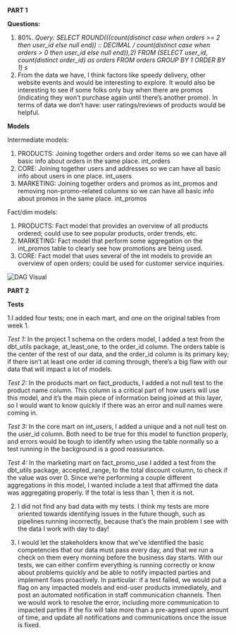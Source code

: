 **PART 1**

**Questions:**
1. 80%. 
    *Query: SELECT ROUND(((count(distinct case when orders >= 2 then user_id else null end)) :: DECIMAL / count(distinct case when orders > 0 then user_id else null     end)),2) FROM (SELECT user_id, count(distinct order_id) as orders FROM orders GROUP BY 1 ORDER BY 1) s*
2. From the data we have, I think factors like speedy delivery, other website events and would be interesting to explore. It would also be interesting to see if some folks only buy when there are promos (indicating they won’t purchase again until there’s another promo). In terms of data we don’t have: user ratings/reviews of products would be helpful.

**Models**

Intermediate models:

1. PRODUCTS: Joining together orders and order items so we can have all basic info about orders in the same place. int_orders
2. CORE: Joining together users and addresses so we can have all basic info about users in one place. int_users
3. MARKETING: Joining together orders and promos as int_promos and removing non-promo-related columns so we can have all basic info about promos in the same     place. int_promos


Fact/dim models: 

1. PRODUCTS: Fact model that provides an overview of all products ordered; could use to see popular products, order trends, etc.
2. MARKETING: Fact model that perform some aggregation on the int_promos table to clearly see how promotions are being used.
3. CORE: Fact model that uses several of the int models to provide an overview of open orders; could be used for customer service inquiries. 

<img
src="https://github.com/sageva/course-dbt/blob/main/greenery/Screen%20Shot%202022-03-12%20at%2010.31.44%20PM.png"
raw=true
alt="DAG Visual"
style="margin-right: 10px;"
/>

**PART 2**

**Tests**

1.I added four tests; one in each mart, and one on the original tables from week 1. 

*Test 1:*
In the project 1 schema on the orders model, I added a test from the dbt_utils package, at_least_one, to the order_id column. The orders table is the center of the rest of our data, and the order_id column is its primary key; if there isn’t at least one order id coming through, there’s a big flaw with our data that will impact a lot of models. 

*Test 2:*
In the products mart on fact_products, I added a not null test to the product name column. This column is a critical part of how users will use this model, and it’s the main piece of information being joined at this layer, so I would want to know quickly if there was an error and null names were coming in.

*Test 3:*
In the core mart on int_users, I added a unique and a not null test on the user_id column. Both need to be true for this model to function properly, and errors would be tough to identify when using the table normally so a test running in the background is a good reassurance. 

*Test 4:*
In the marketing mart on fact_promo_use I added a test from the dbt_utils package, accepted_range, to the total discount column, to check if the value was over 0. Since we’re performing a couple different aggregations in this model, I wanted include a test that affirmed the data was aggregating properly. If the total is less than 1, then it is not. 

2. I did not find any bad data with my tests. I think my tests are more oriented towards identifying issues in the future though, such as pipelines running incorrectly, because that’s the main problem I see with the data I work with day to day! 

3. I would let the stakeholders know that we’ve identified the basic competencies that our data must pass every day, and that we run a check on them every morning before the business day starts. With our tests, we can either confirm everything is running correctly or know about problems quickly and be able to notify impacted parties and implement fixes proactively. In particular: if a test failed, we would put a flag on any impacted models and end-user products immediately, and post an automated notification in staff communication channels. Then we would work to resolve the error, including more communication to impacted parties if the fix will take more than a pre-agreed upon amount of time, and update all notifications and communications once the issue is fixed.
